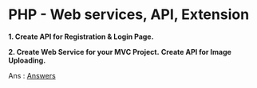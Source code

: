 # PHP - Web services, API, Extension

<b> 1. Create API for Registration & Login Page.</b>

<b> 2. Create Web Service for your MVC Project.</b> <b>Create API for Image Uploading.</b>

Ans : <a href="Answer/answer.php">Answers</a>
